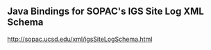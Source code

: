 ## Java Bindings for SOPAC's IGS Site Log XML Schema

http://sopac.ucsd.edu/xml/igsSiteLogSchema.html

